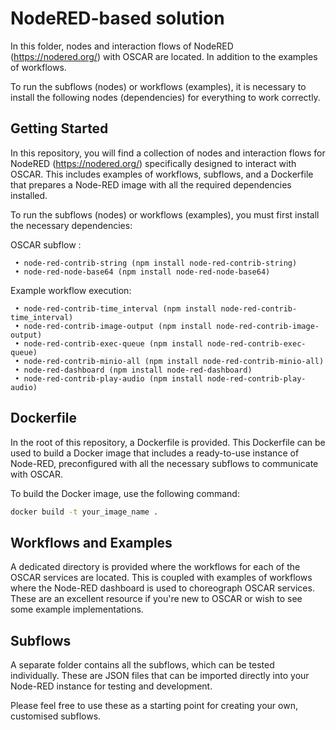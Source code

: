 # NodeRED-based solution
In this folder, nodes and interaction flows of NodeRED (https://nodered.org/) with OSCAR are located. In addition to the examples of workflows.

To run the subflows (nodes) or workflows (examples), it is necessary to install the following nodes (dependencies) for everything to work correctly.


## Getting Started

In this repository, you will find a collection of nodes and interaction flows for NodeRED (https://nodered.org/) specifically designed to interact with OSCAR. This includes examples of workflows, subflows, and a Dockerfile that prepares a Node-RED image with all the required dependencies installed.


To run the subflows (nodes) or workflows (examples), you must first install the necessary dependencies:

OSCAR subflow :

     • node-red-contrib-string (npm install node-red-contrib-string)
     • node-red-node-base64 (npm install node-red-node-base64)

Example workflow execution:
      
     • node-red-contrib-time_interval (npm install node-red-contrib-time_interval)
     • node-red-contrib-image-output (npm install node-red-contrib-image-output)
     • node-red-contrib-exec-queue (npm install node-red-contrib-exec-queue)
     • node-red-contrib-minio-all (npm install node-red-contrib-minio-all)
     • node-red-dashboard (npm install node-red-dashboard)
     • node-red-contrib-play-audio (npm install node-red-contrib-play-audio) 

## Dockerfile

In the root of this repository, a Dockerfile is provided. This Dockerfile can be used to build a Docker image that includes a ready-to-use instance of Node-RED, preconfigured with all the necessary subflows to communicate with OSCAR.

To build the Docker image, use the following command:

```sh
docker build -t your_image_name .
```

## Workflows and Examples

A dedicated directory is provided where the workflows for each of the OSCAR services are located. This is coupled with examples of workflows where the Node-RED dashboard is used to choreograph OSCAR services. These are an excellent resource if you're new to OSCAR or wish to see some example implementations.

## Subflows

A separate folder contains all the subflows, which can be tested individually. These are JSON files that can be imported directly into your Node-RED instance for testing and development. 

Please feel free to use these as a starting point for creating your own, customised subflows.


